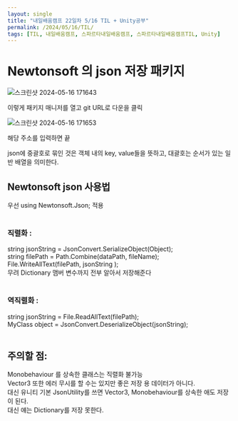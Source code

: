 ```yaml
---
layout: single
title: "내일배움캠프 22일차 5/16 TIL + Unity공부"
permalink: /2024/05/16/TIL/
tags: [TIL, 내일배움캠프, 스파르타내일배움캠프, 스파르타내일배움캠프TIL, Unity]
---
```


# Newtonsoft 의 json 저장 패키지

![스크린샷 2024-05-16 171643](https://github.com/LeeSangSoos/LeeSangSoos.github.io/assets/105085706/dabdc827-fd02-47dd-93f6-ac8cd99ab475)

이렇게 패키지 매니저를 열고 git URL로 다운을 클릭<br>

![스크린샷 2024-05-16 171653](https://github.com/LeeSangSoos/LeeSangSoos.github.io/assets/105085706/ac96aec1-0977-4de4-ba0a-9a0a32f13c6c)

해당 주소를 입력하면 끝<br>

json에 중괄호로 묶인 것은 객체 내의 key, value들을 뜻하고, 대괄호는 순서가 있는 일반 배열을 의미한다.<br>

## Newtonsoft json 사용법<br>
우선 using Newtonsoft.Json; 적용<br><br>

### 직렬화 :
string jsonString = JsonConvert.SerializeObject(Object);<br>
string filePath = Path.Combine(dataPath, fileName);<br>
File.WriteAllText(filePath, jsonString );<br>
무려 Dictionary 맴버 변수까지 전부 알아서 저장해준다<br><br>

### 역직렬화 :
string jsonString = File.ReadAllText(filePath);<br>
MyClass object = JsonConvert.DeserializeObject<MyClass>(jsonString);<br><br>

## 주의할 점:
Monobehaviour 를 상속한 클래스는 직렬화 불가능<br>
Vector3 또한 에러 무시를 할 수는 있지만 좋은 저장 용 데이터가 아니다.<br>
대신 유니티 기본 JsonUtility를 쓰면 Vector3, Monobehaviour를 상속한 애도 저장이 된다.<br>
대신 얘는 Dictionary를 저장 못한다.
